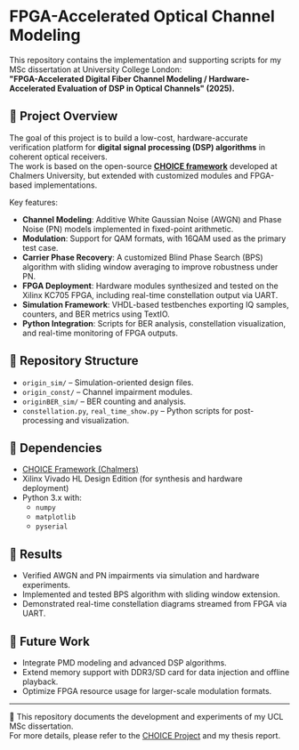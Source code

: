 # FPGA-Accelerated Optical Channel Modeling

This repository contains the implementation and supporting scripts for my MSc dissertation at University College London:  
**"FPGA-Accelerated Digital Fiber Channel Modeling / Hardware-Accelerated Evaluation of DSP in Optical Channels" (2025).**

## 🔹 Project Overview
The goal of this project is to build a low-cost, hardware-accurate verification platform for **digital signal processing (DSP) algorithms** in coherent optical receivers.  
The work is based on the open-source **[CHOICE framework](https://www.cse.chalmers.se/research/group/vlsi/choice/)** developed at Chalmers University, but extended with customized modules and FPGA-based implementations.

Key features:
- **Channel Modeling**: Additive White Gaussian Noise (AWGN) and Phase Noise (PN) models implemented in fixed-point arithmetic.
- **Modulation**: Support for QAM formats, with 16QAM used as the primary test case.
- **Carrier Phase Recovery**: A customized Blind Phase Search (BPS) algorithm with sliding window averaging to improve robustness under PN.
- **FPGA Deployment**: Hardware modules synthesized and tested on the Xilinx KC705 FPGA, including real-time constellation output via UART.
- **Simulation Framework**: VHDL-based testbenches exporting IQ samples, counters, and BER metrics using TextIO.
- **Python Integration**: Scripts for BER analysis, constellation visualization, and real-time monitoring of FPGA outputs.

## 🔹 Repository Structure
- `origin_sim/` – Simulation-oriented design files.
- `origin_const/` – Channel impairment modules.
- `originBER_sim/` – BER counting and analysis.
- `constellation.py`, `real_time_show.py` – Python scripts for post-processing and visualization.


## 🔹 Dependencies
- [CHOICE Framework (Chalmers)](https://www.cse.chalmers.se/research/group/vlsi/choice/)  
- Xilinx Vivado HL Design Edition (for synthesis and hardware deployment)  
- Python 3.x with:
  - `numpy`
  - `matplotlib`
  - `pyserial`

## 🔹 Results
- Verified AWGN and PN impairments via simulation and hardware experiments.
- Implemented and tested BPS algorithm with sliding window extension.
- Demonstrated real-time constellation diagrams streamed from FPGA via UART.

## 🔹 Future Work
- Integrate PMD modeling and advanced DSP algorithms.
- Extend memory support with DDR3/SD card for data injection and offline playback.
- Optimize FPGA resource usage for larger-scale modulation formats.

---

📌 This repository documents the development and experiments of my UCL MSc dissertation.  
For more details, please refer to the [CHOICE Project](https://github.com/chalmers-choices/choice) and my thesis report.
